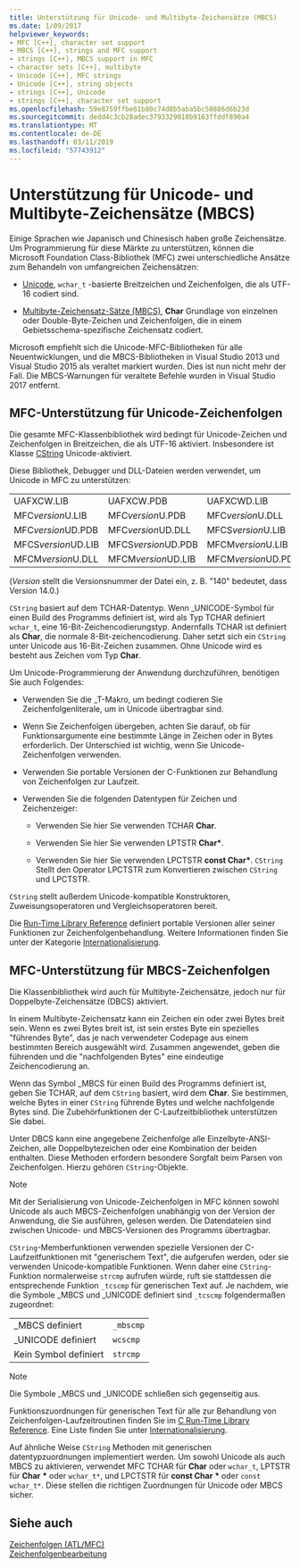 ```yaml
---
title: Unterstützung für Unicode- und Multibyte-Zeichensätze (MBCS)
ms.date: 1/09/2017
helpviewer_keywords:
- MFC [C++], character set support
- MBCS [C++], strings and MFC support
- strings [C++], MBCS support in MFC
- character sets [C++], multibyte
- Unicode [C++], MFC strings
- Unicode [C++], string objects
- strings [C++], Unicode
- strings [C++], character set support
ms.openlocfilehash: 59e8759ffbe61b80c74d8b5aba5bc50886d6b23d
ms.sourcegitcommit: dedd4c3cb28adec3793329018b9163ffddf890a4
ms.translationtype: MT
ms.contentlocale: de-DE
ms.lasthandoff: 03/11/2019
ms.locfileid: "57743912"
---
```

# <a name="unicode-and-multibyte-character-set-mbcs-support"></a>Unterstützung für Unicode- und Multibyte-Zeichensätze (MBCS)

Einige Sprachen wie Japanisch und Chinesisch haben große Zeichensätze. Um Programmierung für diese Märkte zu unterstützen, können die Microsoft Foundation Class-Bibliothek (MFC) zwei unterschiedliche Ansätze zum Behandeln von umfangreichen Zeichensätzen:

- [Unicode](#mfc-support-for-unicode-strings), `wchar_t` -basierte Breitzeichen und Zeichenfolgen, die als UTF-16 codiert sind.

- [Multibyte-Zeichensatz-Sätze (MBCS)](#mfc-support-for-mbcs-strings), **Char** Grundlage von einzelnen oder Double-Byte-Zeichen und Zeichenfolgen, die in einem Gebietsschema-spezifische Zeichensatz codiert.

Microsoft empfiehlt sich die Unicode-MFC-Bibliotheken für alle Neuentwicklungen, und die MBCS-Bibliotheken in Visual Studio 2013 und Visual Studio 2015 als veraltet markiert wurden. Dies ist nun nicht mehr der Fall. Die MBCS-Warnungen für veraltete Befehle wurden in Visual Studio 2017 entfernt.

## <a name="mfc-support-for-unicode-strings"></a>MFC-Unterstützung für Unicode-Zeichenfolgen

Die gesamte MFC-Klassenbibliothek wird bedingt für Unicode-Zeichen und Zeichenfolgen in Breitzeichen, die als UTF-16 aktiviert. Insbesondere ist Klasse [CString](../atl-mfc-shared/reference/cstringt-class.md) Unicode-aktiviert.

Diese Bibliothek, Debugger und DLL-Dateien werden verwendet, um Unicode in MFC zu unterstützen:

|||||
|-|-|-|-|
|UAFXCW.LIB|UAFXCW.PDB|UAFXCWD.LIB|UAFXCWD.PDB|
|MFC*version*U.LIB|MFC*version*U.PDB|MFC*version*U.DLL|MFC*version*UD.LIB|
|MFC*version*UD.PDB|MFC*version*UD.DLL|MFCS*version*U.LIB|MFCS*version*U.PDB|
|MFCS*version*UD.LIB|MFCS*version*UD.PDB|MFCM*version*U.LIB|MFCM*version*U.PDB|
|MFCM*version*U.DLL|MFCM*version*UD.LIB|MFCM*version*UD.PDB|MFCM*version*UD.DLL|

(*Version* stellt die Versionsnummer der Datei ein, z. B. "140" bedeutet, dass Version 14.0.)

`CString` basiert auf dem TCHAR-Datentyp. Wenn _UNICODE-Symbol für einen Build des Programms definiert ist, wird als Typ TCHAR definiert `wchar_t`, eine 16-Bit-Zeichencodierungstyp. Andernfalls TCHAR ist definiert als **Char**, die normale 8-Bit-zeichencodierung. Daher setzt sich ein `CString` unter Unicode aus 16-Bit-Zeichen zusammen. Ohne Unicode wird es besteht aus Zeichen vom Typ **Char**.

Um Unicode-Programmierung der Anwendung durchzuführen, benötigen Sie auch Folgendes:

- Verwenden Sie die _T-Makro, um bedingt codieren Sie Zeichenfolgenliterale, um in Unicode übertragbar sind.

- Wenn Sie Zeichenfolgen übergeben, achten Sie darauf, ob für Funktionsargumente eine bestimmte Länge in Zeichen oder in Bytes erforderlich. Der Unterschied ist wichtig, wenn Sie Unicode-Zeichenfolgen verwenden.

- Verwenden Sie portable Versionen der C-Funktionen zur Behandlung von Zeichenfolgen zur Laufzeit.

- Verwenden Sie die folgenden Datentypen für Zeichen und Zeichenzeiger:

   - Verwenden Sie hier Sie verwenden TCHAR **Char**.

   - Verwenden Sie hier Sie verwenden LPTSTR **Char**<strong>\*</strong>.

   - Verwenden Sie hier Sie verwenden LPCTSTR **const Char**<strong>\*</strong>. `CString` Stellt den Operator LPCTSTR zum Konvertieren zwischen `CString` und LPCTSTR.

`CString` stellt außerdem Unicode-kompatible Konstruktoren, Zuweisungsoperatoren und Vergleichsoperatoren bereit.

Die [Run-Time Library Reference](../c-runtime-library/c-run-time-library-reference.md) definiert portable Versionen aller seiner Funktionen zur Zeichenfolgenbehandlung. Weitere Informationen finden Sie unter der Kategorie [Internationalisierung](../c-runtime-library/internationalization.md).

## <a name="mfc-support-for-mbcs-strings"></a>MFC-Unterstützung für MBCS-Zeichenfolgen

Die Klassenbibliothek wird auch für Multibyte-Zeichensätze, jedoch nur für Doppelbyte-Zeichensätze (DBCS) aktiviert.

In einem Multibyte-Zeichensatz kann ein Zeichen ein oder zwei Bytes breit sein. Wenn es zwei Bytes breit ist, ist sein erstes Byte ein spezielles "führendes Byte", das je nach verwendeter Codepage aus einem bestimmten Bereich ausgewählt wird. Zusammen angewendet, geben die führenden und die "nachfolgenden Bytes" eine eindeutige Zeichencodierung an.

Wenn das Symbol _MBCS für einen Build des Programms definiert ist, geben Sie TCHAR, auf dem `CString` basiert, wird dem **Char**. Sie bestimmen, welche Bytes in einer `CString` führende Bytes und welche nachfolgende Bytes sind. Die Zubehörfunktionen der C-Laufzeitbibliothek unterstützen Sie dabei.

Unter DBCS kann eine angegebene Zeichenfolge alle Einzelbyte-ANSI-Zeichen, alle Doppelbytezeichen oder eine Kombination der beiden enthalten. Diese Methoden erfordern besondere Sorgfalt beim Parsen von Zeichenfolgen. Hierzu gehören `CString`-Objekte.

> [!NOTE]
> Mit der Serialisierung von Unicode-Zeichenfolgen in MFC können sowohl Unicode als auch MBCS-Zeichenfolgen unabhängig von der Version der Anwendung, die Sie ausführen, gelesen werden. Die Datendateien sind zwischen Unicode- und MBCS-Versionen des Programms übertragbar.

`CString`-Memberfunktionen verwenden spezielle Versionen der C-Laufzeitfunktionen mit "generischem Text", die aufgerufen werden, oder sie verwenden Unicode-kompatible Funktionen. Wenn daher eine `CString`-Funktion normalerweise `strcmp` aufrufen würde, ruft sie stattdessen die entsprechende Funktion `_tcscmp` für generischen Text auf. Je nachdem, wie die Symbole _MBCS und _UNICODE definiert sind `_tcscmp` folgendermaßen zugeordnet:

|||
|-|-|
|_MBCS definiert|`_mbscmp`|
|_UNICODE definiert|`wcscmp`|
|Kein Symbol definiert|`strcmp`|

> [!NOTE]
> Die Symbole _MBCS und _UNICODE schließen sich gegenseitig aus.

Funktionszuordnungen für generischen Text für alle zur Behandlung von Zeichenfolgen-Laufzeitroutinen finden Sie im [C Run-Time Library Reference](../c-runtime-library/c-run-time-library-reference.md). Eine Liste finden Sie unter [Internationalisierung](../c-runtime-library/internationalization.md).

Auf ähnliche Weise `CString` Methoden mit generischen datentypzuordnungen implementiert werden. Um sowohl Unicode als auch MBCS zu aktivieren, verwendet MFC TCHAR für **Char** oder `wchar_t`, LPTSTR für **Char** <strong>\*</strong> oder `wchar_t*`, und LPCTSTR für **const Char** <strong>\*</strong> oder `const wchar_t*`. Diese stellen die richtigen Zuordnungen für Unicode oder MBCS sicher.

## <a name="see-also"></a>Siehe auch

[Zeichenfolgen (ATL/MFC)](../atl-mfc-shared/strings-atl-mfc.md)<br/>
[Zeichenfolgenbearbeitung](../c-runtime-library/string-manipulation-crt.md)
